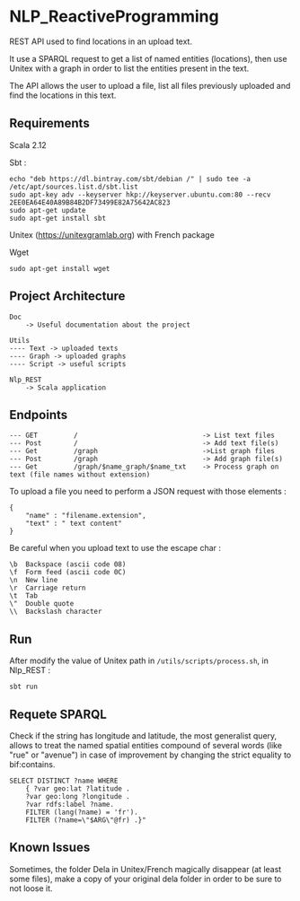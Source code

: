 # NLP_ReactiveProgramming

REST API used to find locations in an upload text.

It use a SPARQL request to get a list of named entities (locations), then use Unitex with a graph in order to list the entities present in the text.

The API allows the user to upload a file, list all files previously uploaded and find the locations in this text.


## Requirements

Scala 2.12

Sbt :
```
echo "deb https://dl.bintray.com/sbt/debian /" | sudo tee -a /etc/apt/sources.list.d/sbt.list
sudo apt-key adv --keyserver hkp://keyserver.ubuntu.com:80 --recv 2EE0EA64E40A89B84B2DF73499E82A75642AC823
sudo apt-get update
sudo apt-get install sbt
```

Unitex (https://unitexgramlab.org) with French package

Wget

```
sudo apt-get install wget
```

## Project Architecture

```
Doc
    -> Useful documentation about the project

Utils
---- Text -> uploaded texts
---- Graph -> uploaded graphs
---- Script -> useful scripts

Nlp_REST
    -> Scala application
```


## Endpoints

```
--- GET     	/                               -> List text files
--- Post     	/                               -> Add text file(s)
--- Get     	/graph                          ->List graph files
--- Post     	/graph                          -> Add graph file(s)
--- Get     	/graph/$name_graph/$name_txt    -> Process graph on text (file names without extension)
```

To upload a file you need to perform a JSON request with those elements :  
```
{
	"name" : "filename.extension",
	"text" : " text content"
}
```

Be careful when you upload text to use the escape char :
```
\b  Backspace (ascii code 08)
\f  Form feed (ascii code 0C)
\n  New line
\r  Carriage return
\t  Tab
\"  Double quote
\\  Backslash character
```


## Run



After modify the value of Unitex path in `/utils/scripts/process.sh`, in Nlp_REST :
```
sbt run
```

## Requete SPARQL

Check if the string has longitude and latitude, the most generalist query, allows to treat the named spatial entities compound of several words (like "rue" or "avenue") in case of improvement by changing the strict equality to bif:contains.

```sparql
SELECT DISTINCT ?name WHERE
    { ?var geo:lat ?latitude .
    ?var geo:long ?longitude .
    ?var rdfs:label ?name.
    FILTER (lang(?name) = 'fr').
    FILTER (?name=\"$ARG\"@fr) .}"

```

## Known Issues

Sometimes, the folder Dela in Unitex/French magically disappear (at least some files), make a copy of your original dela folder in order to be sure to not loose it.
